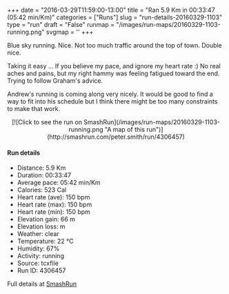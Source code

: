 +++
date = "2016-03-29T11:59:00-13:00"
title = "Ran 5.9 Km in 00:33:47 (05:42 min/Km)"
categories = ["Runs"]
slug = "run-details-20160329-1103"
type = "run"
draft = "False"
runmap = "/images/run-maps/20160329-1103-running.png"
svgmap = '<polyline points="93 48, 97 40, 98 36, 99 33, 87 30, 71 34, 70 37, 66 35, 64 39, 63 39, 62 39, 58 44, 45 54, 39 58, 32 62, 8 70, 1 66, 0 63, 23 49, 50 31, 64 39, 70 36, 70 34, 73 35, 88 30, 99 32, 100 31, 99 36, 97 42">'
+++

Blue sky running. Nice. Not too much traffic around the top of town. Double nice. 

Taking it easy ... If you believe my pace, and ignore my heart rate :) No real aches and pains, but my right hammy was feeling fatigued toward the end. Trying to follow Graham's advice. 

Andrew's running is coming along very nicely. It would be good to find a way to fit into his schedule but I think there might be too many constraints to make that work. 



<!--more-->

<center>
[![Click to see the run on SmashRun](/images/run-maps/20160329-1103-running.png "A map of this run")](http://smashrun.com/peter.smith/run/4306457)
</center>

#### Run details

* Distance: 5.9 Km
* Duration: 00:33:47
* Average pace: 05:42 min/Km
* Calories: 523 Cal
* Heart rate (ave): 150 bpm
* Heart rate (max): 150 bpm
* Heart rate (min): 150 bpm
* Elevation gain: 66 m
* Elevation loss:  m
* Weather: clear
* Temperature: 22 &deg;C
* Humidity: 67%
* Activity: running
* Source: tcxfile
* Run ID: 4306457

Full details at [SmashRun](http://smashrun.com/peter.smith/run/4306457)